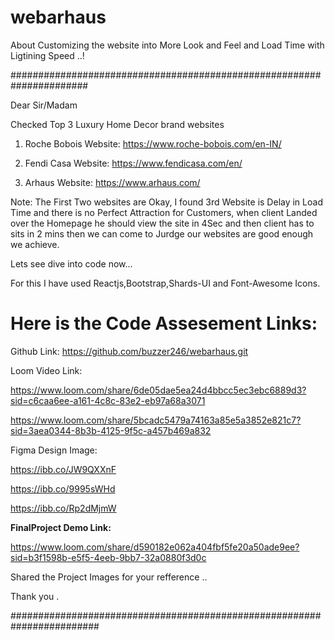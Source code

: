 # webarhaus
About Customizing the website into More Look and Feel and Load Time with Ligtining Speed ..!






######################################################################

Dear Sir/Madam

Checked Top 3 Luxury Home Decor brand websites

1. Roche Bobois
Website: https://www.roche-bobois.com/en-IN/

2. Fendi Casa
Website: https://www.fendicasa.com/en/

3. Arhaus
Website: https://www.arhaus.com/

Note: The First Two websites are Okay, I found 3rd Website is Delay in Load Time and 
there is no Perfect Attraction for Customers, when client Landed over the Homepage he should 
view the site in 4Sec and then client has to sits in 2 mins then we can come to Jurdge our websites are good enough we achieve.

Lets see dive into code now...

For this I have used Reactjs,Bootstrap,Shards-UI and Font-Awesome Icons.

Here is the Code Assesement Links:
===================================

Github Link: https://github.com/buzzer246/webarhaus.git

Loom Video Link: 

https://www.loom.com/share/6de05dae5ea24d4bbcc5ec3ebc6889d3?sid=c6caa6ee-a161-4c8c-83e2-eb97a68a3071

https://www.loom.com/share/5bcadc5479a74163a85e5a3852e821c7?sid=3aea0344-8b3b-4125-9f5c-a457b469a832

Figma Design Image: 

https://ibb.co/JW9QXXnF

https://ibb.co/9995sWHd

https://ibb.co/Rp2dMjmW

**FinalProject Demo Link:**

https://www.loom.com/share/d590182e062a404fbf5fe20a50ade9ee?sid=b3f1598b-e5f5-4eeb-9bb7-32a0880f3d0c


Shared the Project Images for your refference ..

Thank you .

########################################################################
